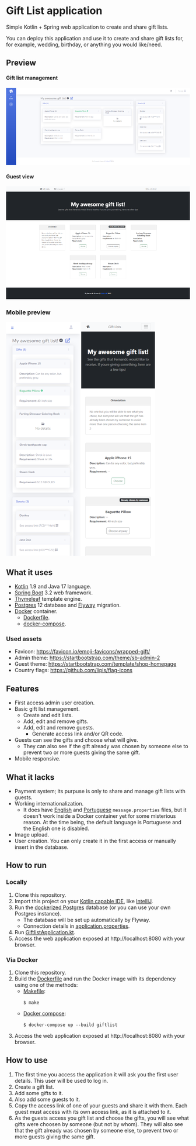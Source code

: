 # Gift List application
Simple Kotlin + Spring web application to create and share gift lists.

You can deploy this application and use it to create and share gift lists for, for example, wedding, birthday, or anything you would like/need.

## Preview
#### Gift list management
![Admin view (desktop)](./docs/admin-desktop.png)
#### Guest view
![Guest view (desktop)](./docs/guest-desktop.png)
### Mobile preview
![Admin view (mobile)](./docs/admin-mobile.png)
![Guest view (mobile)](./docs/guest-mobile.png)

## What it uses
- [Kotlin](https://kotlinlang.org) 1.9 and Java 17 language.
- [Spring Boot](https://spring.io/projects/spring-boot) 3.2 web framework.
- [Thymeleaf](https://www.thymeleaf.org) template engine.
- [Postgres](https://www.postgresql.org) 12 database and [Flyway](https://flywaydb.org) migration.
- [Docker](https://www.docker.com) container.
  - [Dockerfile](./Dockerfile).
  - [docker-compose](./docker-compose.yml).

### Used assets
- Favicon: https://favicon.io/emoji-favicons/wrapped-gift/
- Admin theme: https://startbootstrap.com/theme/sb-admin-2
- Guest theme: https://startbootstrap.com/template/shop-homepage
- Country flags: https://github.com/lipis/flag-icons

## Features
- First access admin user creation.
- Basic gift list management.
  - Create and edit lists.
  - Add, edit and remove gifts.
  - Add, edit and remove guests.
    - Generate access link and/or QR code.
- Guests can see the gifts and choose what will give.
  - They can also see if the gift already was chosen by someone else to prevent two or more guests giving the same gift.
- Mobile responsive.

## What it lacks
- Payment system; its purpuse is only to share and manage gift lists with guests.
- Working internationalization.
  - It does have [English](./src/main/resources/messages_en.properties.bak) and [Portuguese](./src/main/resources/messages.properties) `message.properties` files, but it doesn't work inside a Docker container yet for some misterious reason. At the time being, the default language is Portuguese and the English one is disabled.
- Image upload.
- User creation. You can only create it in the first access or manually insert in the database.

## How to run
### Locally
1. Clone this repository.
2. Import this project on your [Kotlin capable IDE](https://kotlinlang.org/docs/kotlin-ide.html), like [IntelliJ](https://www.jetbrains.com/idea/).
3. Run the [dockerized Postgres](docker-compose.yml) database (or you can use your own Postgres instance).
   - The database will be set up automatically by Flyway.
   - Connection details in [application.properties](./src/main/resources/application.properties).
4. Run [GiftlistApplication.kt](./src/main/kotlin/alvarez/fernando/giftlist/GiftlistApplication.kt).
5. Access the web application exposed at http://localhost:8080 with your browser.

### Via Docker
1. Clone this repository.
2. Build the [Dockerfile](./Dockerfile) and run the Docker image with its dependency using one of the methods:
    - [Makefile](./Makefile):
       ```shell
       $ make
       ```
    - [Docker compose](./docker-compose.yml):
       ```shell
       $ docker-compose up --build giftlist
       ```
3. Access the web application exposed at http://localhost:8080 with your browser.

## How to use
1. The first time you access the application it will ask you the first user details. This user will be used to log in.
2. Create a gift list.
3. Add some gifts to it.
4. Also add some guests to it.
5. Copy the access link of one of your guests and share it with them. Each guest must access with its own access link, as it is attached to it.
6. As the guests access you gift list and choose the gifts, you will see what gifts were choosen by someone (but not by whom). They will also see that the gift already was chosen by someone else, to prevent two or more guests giving the same gift.
